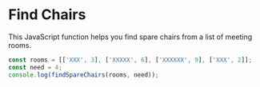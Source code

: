 # Find Chairs

This JavaScript function helps you find spare chairs from a list of meeting rooms.


```javascript
const rooms = [['XXX', 3], ['XXXXX', 6], ['XXXXXX', 9], ['XXX', 2]];
const need = 4;
console.log(findSpareChairs(rooms, need));

